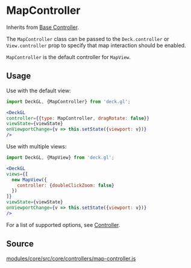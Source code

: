 # MapController

Inherits from [Base Controller](/docs/api-reference/controller.md).

The `MapController` class can be passed to the `Deck.controller` or `View.controller` prop to specify that map interaction should be enabled.

`MapController` is the default controller for `MapView`.

## Usage

Use with the default view:

```jsx
import DeckGL, {MapController} from 'deck.gl';

<DeckGL
controller={{type: MapController, dragRotate: false}}
viewState={viewState}
onViewportChange={v => this.setState({viewport: v})}
/>
```

Use with multiple views:

```jsx
import DeckGL, {MapView} from 'deck.gl';

<DeckGL
views={[
  new MapView({
    controller: {doubleClickZoom: false}
  })
]}
viewState={viewState}
onViewportChange={v => this.setState({viewport: v})}
/>
```

For a list of supported options, see [Controller](/docs/api-reference/controller.md).

## Source

[modules/core/src/core/controllers/map-controller.js](https://github.com/uber/deck.gl/blob/6.1-release/modules/core/src/controllers/map-controller.js)
